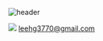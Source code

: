 ![header](https://capsule-render.vercel.app/api?type=waving&text=HGLee)

<img src="https://img.shields.io/badge/Mail-blue?style=flat&logo=Gmail&logoColor=CC6699"/> leehg3770@gmail.com









<!--
**Thortia/Thortia** is a ✨ _special_ ✨ repository because its `README.md` (this file) appears on your GitHub profile.

Here are some ideas to get you started:

- 🔭 I’m currently working on ...
- 🌱 I’m currently learning ...
- 👯 I’m looking to collaborate on ...
- 🤔 I’m looking for help with ...
- 💬 Ask me about ...
- 📫 How to reach me: ...
- 😄 Pronouns: ...
- ⚡ Fun fact: ...
-->

